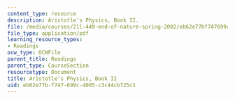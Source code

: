 ```yaml
---
content_type: resource
description: Aristotle's Physics, Book II.
file: /media/courses/21l-449-end-of-nature-spring-2002/eb62e77bf747699c4005c3c44cb725c1_lecture3.pdf
file_type: application/pdf
learning_resource_types:
- Readings
ocw_type: OCWFile
parent_title: Readings
parent_type: CourseSection
resourcetype: Document
title: Aristotle's Physics, Book II
uid: eb62e77b-f747-699c-4005-c3c44cb725c1
---
```

